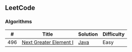 ## LeetCode

### Algorithms

| # | Title | Solution | Difficulty |
|---| ----- | -------- | ---------- |
|496|[Next Greater Element I](https://leetcode.com/problems/next-greater-element-i/)|[Java](https://github.com/CloneableX/leetcode/tree/master/algorithms/java/src/stack/nextGreaterElementI)|Easy|
